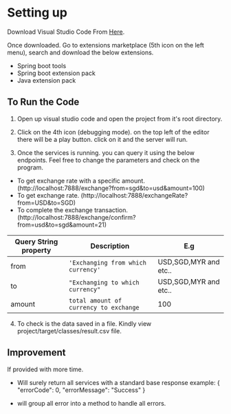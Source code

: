 ﻿# Setting up

Download Visual Studio Code From [Here](https://code.visualstudio.com/).

Once downloaded. Go to extensions marketplace (5th icon on the left menu), search and download the below extensions.
- Spring boot tools
- Spring boot extension pack
- Java extension pack

## To Run the Code

1) Open up visual studio code and open the project from it's root directory.

2) Click on the 4th icon (debugging mode). on the top left of the editor there will be a play button. click on it and the server will run.

3) Once the services is running. you can query it using the below endpoints. Feel free to change the parameters and check on the program. 

- To get exchange rate with a specific amount. (http://localhost:7888/exchange?from=sgd&to=usd&amount=100)
- To get exchange rate. (http://localhost:7888/exchangeRate?from=USD&to=SGD)
- To complete the exchange transaction. (http://localhost:7888/exchange/confirm?from=usd&to=sgd&amount=21)


|Query String property|Description                          |E.g                         |
|----------------|-------------------------------|-----------------------------|
|from|`'Exchanging from which currency'`            |USD,SGD,MYR and etc..            |
|to          |`"Exchanging to which currency"`            |USD,SGD,MYR and etc..            |
|amount|`total amount of currency to exchange`|100|


4) To check is the data saved in a file. Kindly view project/target/classes/result.csv file.

## Improvement

If provided with more time. 
- Will surely return all services with a standard base response 
example: 
{ 
	"errorCode": 0,
	"errorMessage": "Success"
}

- will group all error into a method to handle all errors.

